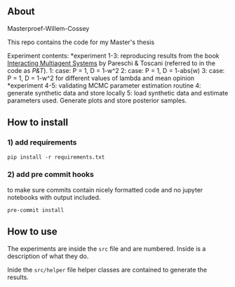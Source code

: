 ## About
Masterproef-Willem-Cossey

This repo contains the code for my Master's thesis

Experiment contents:
*experiment 1-3: reproducing results from the book [Interacting Multiagent Systems](https://global.oup.com/academic/product/interacting-multiagent-systems-9780199655465?cc=be&lang=enn&#) by Pareschi & Toscani (referred to in the code as _P&T_).
	1: case: P = 1, D = 1-w^2
	2: case: P = 1, D = 1-abs(w)
	3: case: P = 1, D = 1-w^2 for different values of lambda and mean opinion
*experiment 4-5: validating MCMC parameter estimation routine
	4: generate synthetic data and store locally
	5: load synthetic data and estimate parameters used. Generate plots and store posterior samples.


## How to install

### 1) add requirements

`pip install -r requirements.txt`

### 2) add pre commit hooks
to make sure commits contain nicely formatted code and no jupyter notebooks with output included.

`pre-commit install`

## How to use

The experiments are inside the `src` file and are numbered. Inside is a description of what they do.

Inide the `src/helper` file helper classes are contained to generate the results.
